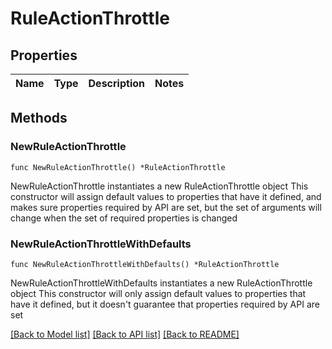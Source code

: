 # RuleActionThrottle

## Properties

Name | Type | Description | Notes
------------ | ------------- | ------------- | -------------

## Methods

### NewRuleActionThrottle

`func NewRuleActionThrottle() *RuleActionThrottle`

NewRuleActionThrottle instantiates a new RuleActionThrottle object
This constructor will assign default values to properties that have it defined,
and makes sure properties required by API are set, but the set of arguments
will change when the set of required properties is changed

### NewRuleActionThrottleWithDefaults

`func NewRuleActionThrottleWithDefaults() *RuleActionThrottle`

NewRuleActionThrottleWithDefaults instantiates a new RuleActionThrottle object
This constructor will only assign default values to properties that have it defined,
but it doesn't guarantee that properties required by API are set


[[Back to Model list]](../README.md#documentation-for-models) [[Back to API list]](../README.md#documentation-for-api-endpoints) [[Back to README]](../README.md)


